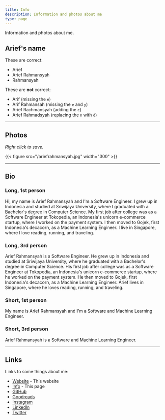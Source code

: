 ```yaml
---
title: Info
description: Information and photos about me
type: page
---
```


Information and photos about me.

## Arief's name

These are correct:

- Arief
- Arief Rahmansyah
- Rahmansyah

These are **not** correct:

- Arif (missing the `e`)
- Arif Rahmansah (missing the `e` and `y`)
- Arief Rachmansyah (adding the `c`)
- Arief Rahmadsyah (replacing the `n` with `d`)

---

## Photos

*Right click to save.*

{{< figure src="/ariefrahmansyah.jpg" width="300" >}}

---

## Bio

### Long, 1st person

Hi, my name is Arief Rahmansyah and I'm a Software Engineer. I grew up in Indonesia and studied at Sriwijaya University, where I graduated with a Bachelor's degree in Computer Science. My first job after college was as a Software Engineer at Tokopedia, an Indonesia's unicorn e-commerce startup, where I worked on the payment system. I then moved to Gojek, first Indonesia's decacorn, as a Machine Learning Engineer. I live in Singapore, where I love reading, running, and traveling.

### Long, 3rd person

Arief Rahmansyah is a Software Engineer. He grew up in Indonesia and studied at Sriwijaya University, where he graduated with a Bachelor's degree in Computer Science. His first job after college was as a Software Engineer at Tokopedia, an Indonesia's unicorn e-commerce startup, where he worked on the payment system. He then moved to Gojek, first Indonesia's decacorn, as a Machine Learning Engineer. Arief lives in Singapore, where he loves reading, running, and traveling.

### Short, 1st person

My name is Arief Rahmansyah and I'm a Software and Machine Learning Engineer.

### Short, 3rd person

Arief Rahmansyah is a Software and Machine Learning Engineer.

---

## Links

Links to some things about me:

- [Website](https://ariefrahmansyah.dev) - This website
- [Info](https://ariefrahmansyah.dev/info) - This page
- [GitHub](https://github.com/ariefrahmansyah)
- [Goodreads](https://www.goodreads.com/user/show/6221521-arief-rahmansyah)
- [Instagram](https://instagram.com/ariefrahmansyah)
- [LinkedIn](https://linkedin.com/in/ariefrahmansyah)
- [Twitter](https://twitter.com/ariefr23)
